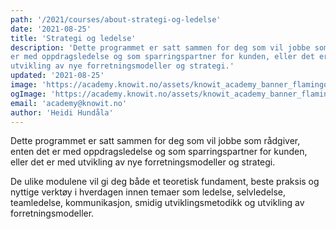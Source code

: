 ```yaml
---
path: '/2021/courses/about-strategi-og-ledelse'
date: '2021-08-25'
title: 'Strategi og ledelse'
description: 'Dette programmet er satt sammen for deg som vil jobbe som rådgiver, enten det
er med oppdragsledelse og som sparringspartner for kunden, eller det er med
utvikling av nye forretningsmodeller og strategi.'
updated: '2021-08-25'
image: 'https://academy.knowit.no/assets/knowit_academy_banner_flamingo.png'
ogImage: 'https://academy.knowit.no/assets/knowit_academy_banner_flamingo.png'
email: 'academy@knowit.no'
author: 'Heidi Hundåla'
---
```


Dette programmet er satt sammen for deg som vil jobbe som rådgiver, enten det
er med oppdragsledelse og som sparringspartner for kunden, eller det er med
utvikling av nye forretningsmodeller og strategi.

De ulike modulene vil gi deg både et teoretisk fundament, beste praksis og
nyttige verktøy i hverdagen innen temaer som ledelse, selvledelse,
teamledelse, kommunikasjon, smidig utviklingsmetodikk og utvikling av
forretningsmodeller.

